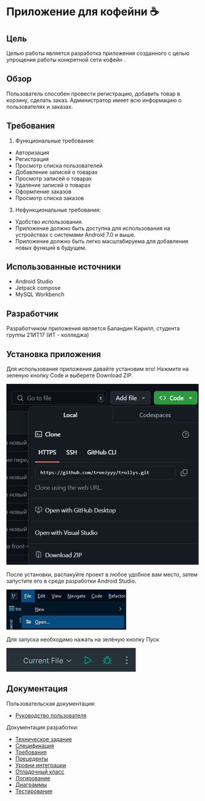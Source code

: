 # Приложение для кофейни ☕

## Цель 

Целью работы является разработка приложения созданного с целью упрощения работы конкретной сети кофейн . 

  ## Обзор 

Пользователь способен провести регистрацию, добавить товар в корзину, сделать заказ. Администратор имеет всю информацию о пользователях и заказах.

## Требования

1. Функциональные требования:
-	Авторизация 
-	Регистрация
-	Просмотр списка пользователей
-	Добавление записей о товарах
-	Просмотр записей о товарах
-	Удаление записей о товарах
-	Оформление заказов
-	Просмотр списка заказов

3. Нефункциональные требования:
- Удобство использования.
- Приложение должно быть доступна для использования на устройствах с системами Android 7.0 и выше.
- Приложение должно быть легко масштабируема для добавления новых функций в будущем.

## Использованные источники 

- Android Studio
- Jetpack compose
- MySQL Workbench

## Разработчик

Разработчиком приложения является Баландин Кирилл, студента группы 21ИТ17 (ИТ - колледжа) 

## Установка приложения 

Для использования приложения давайте установим его! Нажмите на зеленую кнопку Code и выберете Download ZIP.

![1](https://github.com/treezyyy/trollys/blob/master/%D0%A1%D0%BD%D0%B8%D0%BC%D0%BE%D0%BA%20%D1%8D%D0%BA%D1%80%D0%B0%D0%BD%D0%B0%202024-07-01%20002827.png)

После установки, распакуйте проект в любое удобное вам место, затем запустите его в среде разработки Android Studio.

![2](https://github.com/treezyyy/trollys/blob/master/%D0%A1%D0%BD%D0%B8%D0%BC%D0%BE%D0%BA%20%D1%8D%D0%BA%D1%80%D0%B0%D0%BD%D0%B0%202024-07-01%20003142.png)

Для запуска необходимо нажать на зелёную кнопку Пуск

![3](https://github.com/treezyyy/trollys/blob/master/z3.png)

## Документация 

Пользовательская документация:

- [Руководство пользователя](https://github.com/treezyyy/CoffeShop/wiki/8.-%D0%A0%D1%83%D0%BA%D0%BE%D0%B2%D0%BE%D0%B4%D1%81%D1%82%D0%B2%D0%BE-%D0%BF%D0%BE%D0%BB%D1%8C%D0%B7%D0%BE%D0%B2%D0%B0%D1%82%D0%B5%D0%BB%D1%8F)
  
Документация разработки:

- [Техническое задание](https://github.com/treezyyy/CoffeShop/wiki/1.-%D0%A2%D0%B5%D1%85%D0%BD%D0%B8%D1%87%D0%B5%D1%81%D0%BA%D0%BE%D0%B5-%D0%B7%D0%B0%D0%B4%D0%B0%D0%BD%D0%B8%D0%B5)
- [Спецификация](https://github.com/treezyyy/CoffeShop/wiki/2.-%D0%A1%D0%BF%D0%B5%D1%86%D0%B8%D1%84%D0%B8%D0%BA%D0%B0%D1%86%D0%B8%D1%8F)
- [Требования](https://github.com/treezyyy/CoffeShop/wiki/3.-%D0%A2%D1%80%D0%B5%D0%B1%D0%BE%D0%B2%D0%B0%D0%BD%D0%B8%D1%8F)
- [Прецеденты](https://github.com/treezyyy/CoffeShop/wiki/4.-%D0%9F%D1%80%D0%B5%D1%86%D0%B5%D0%B4%D0%B5%D0%BD%D1%82%D1%8B)
- [Уровни интеграции](https://github.com/treezyyy/CoffeShop/wiki/5.-%D0%A3%D1%80%D0%BE%D0%B2%D0%BD%D0%B8-%D0%B8%D0%BD%D1%82%D0%B5%D0%B3%D1%80%D0%B0%D1%86%D0%B8%D0%B8)
- [Отладочный класс](https://github.com/treezyyy/CoffeShop/wiki/6.-%D0%9E%D1%82%D0%BB%D0%B0%D0%B4%D0%BE%D1%87%D0%BD%D1%8B%D0%B9-%D0%BA%D0%BB%D0%B0%D1%81%D1%81)
- [Логирование](https://github.com/treezyyy/CoffeShop/wiki/7.-%D0%9B%D0%BE%D0%B3%D0%B3%D0%B8%D1%80%D0%BE%D0%B2%D0%B0%D0%BD%D0%B8%D0%B5)
- [Диаграммы](https://github.com/treezyyy/CoffeShop/wiki/9.-%D0%94%D0%B8%D0%B0%D0%B3%D1%80%D0%B0%D0%BC%D0%BC%D1%8B)
- [Тестирование](https://github.com/treezyyy/CoffeShop/wiki/10.-%D0%A2%D0%B5%D1%81%D1%82%D0%B8%D1%80%D0%BE%D0%B2%D0%B0%D0%BD%D0%B8%D0%B5)
